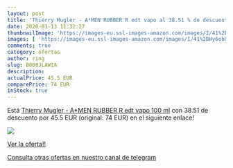 ```yaml
---
layout: post
title: 'Thierry Mugler - A*MEN RUBBER R edt vapo al 38.51 % de descuento'
date: 2020-01-13 11:32:27
thumbnailImage: 'https://images-eu.ssl-images-amazon.com/images/I/41%2BHy6obUjL._SL200_.jpg'
images: [ 'https://images-eu.ssl-images-amazon.com/images/I/41%2BHy6obUjL._SL200_.jpg' ]
comments: true
category: ofertas
author: ring
slug: B000JLAWIA
description:
actualPrice: 45.5 EUR
comparePrice: 74 EUR
inStock: true
---
```


Está [Thierry Mugler - A*MEN RUBBER R edt vapo 100 ml](https://www.amazon.com/dp/B000JLAWIA/?tag=redken08-20) con 38.51 de descuento por 45.5 EUR (original: 74 EUR) en el siguiente enlace!

[![](https://images-eu.ssl-images-amazon.com/images/I/41%2BHy6obUjL._SL200_.jpg)](https://www.amazon.com/dp/B000JLAWIA/?tag=redken08-20)

[Ver la oferta!!](https://www.amazon.com/dp/B000JLAWIA/?tag=redken08-20)

[Consulta otras ofertas en nuestro canal de telegram](https://t.me/s/ofertas25)
